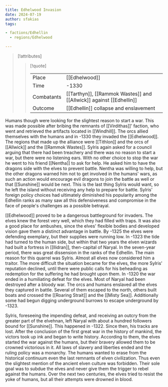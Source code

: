 ```yaml
---
title: Edhelwood Invasion
date: 2024-07-19
author: sfakias
tags:

- factions/Edhellin
  - regions/Edhelwood

---
```

> [!attributes]
> 
> > [!quote]
> >
> > | | |
> > | --- | --- |
> > | Place | [[Edhelwood]]|
> > | Time | -1330 |
> > | Combatants | [[Tarthyn]], [[Rammok Wastes]] and [[Allwick]] against [[Edhellin]] |
> > | Outcome | [[Edhellin]] collapse and enslavement |

Humans though were looking for the slightest reason to start a war. This was made possible after bribing the remnants of [[Virdithas]]' faction, who went and retrieved the artifacts located in [[Windhill]]. The orcs allied themselves with the humans and in -1330 they invaded the [[Edhelwood]]. The regions that made up the alliance were [[Tithlon]] and the orcs of [[Allwick]] and the [[Rammok Wastes]]. Sylris again asked for a council arguing that there had been treachery and there was no reason to start a war, but there were no listening ears. With no other choice to stop the war he went to his friend [[Nentha]] to ask for help. He asked him to have the dragons side with the elves to prevent battle. Nentha was willing to help, but the other dragons warned him not to get involved in the humans' wars, as such an action would encourage evil dragons to join the battle as well or that [[Sunshine]] would be next. This is the last thing Sylris would want, so he left the island without receiving any help to prepare for battle.  Sylris' foreign policy choices had ultimately diminished his popularity among the Edhellin ranks as many saw all this defensiveness and compromise in the face of people's challenges as a possible betrayal.

[[Edhelwood]] proved to be a dangerous battleground for invaders. The elves knew the forest very well, which they had filled with traps. It was also a good place for ambushes, since the elves' flexible bodies and developed vision gave them a distinct advantage in battle. By -1325 the elves were defending exemplary, but their supplies were running low. In -1323 the tide had turned to the human side, but within that two years the elven wizards had built a fortress in [[Ilidran]], then-capital of Naryal. In the seven-year period, there was great dissension in the ranks of the Edhellin. The main reason for this quarrel was Sylris. Almost all elves now considered him a traitor. The more difficult the situation became for the elves, the more Sylris' reputation declined, until there were public calls for his beheading as redemption for the suffering he had brought upon them. In -1320 the war ended in a humiliating defeat for the elves. Most of Naryal had been destroyed after a bloody war. The orcs and humans enslaved all the elves they captured in battle. Several of them escaped to the north, others built boats and crossed the [[Roaring Strait]] and the [[Misty Sea]]. Additionally some had begun digging underground burrows to escape underground by -1323.

Sylris, foreseeing the impending defeat, and receiving an outcry from the greater part of the elvehnan, left Naryal with about a hundred followers bound for [[Sunshine]]. This happened in -1322. Since then, his tracks are lost. After the conclusion of the first great war in the history of mankind, the victors took up ink and began to write history. According to them, the elves started the war against the humans, but their bravery allowed them to be crowned victorious in it. All laws of slavery and liberties ended and the ruling policy was a monarchy. The humans wanted to erase from the historical continuum even the last remnants of elven civilization. Thus even the slightest mention of the ancient elven culture was forbidden. Their sole goal was to subdue the elves and never give them the trigger to rebel against the humans. Over the next two centuries, the elves tried to resist the yoke of humans, but all their attempts were drowned in blood.